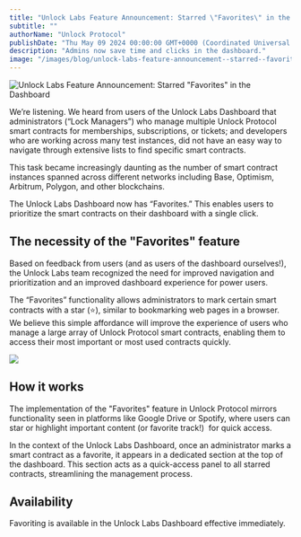 ```yaml
---
title: "Unlock Labs Feature Announcement: Starred \"Favorites\" in the Dashboard"
subtitle: ""
authorName: "Unlock Protocol"
publishDate: "Thu May 09 2024 00:00:00 GMT+0000 (Coordinated Universal Time)"
description: "Admins now save time and clicks in the dashboard."
image: "/images/blog/unlock-labs-feature-announcement--starred--favorites--in-the-dashboard/9f37179cc2e68db53eb382cc9b720e45.jpg"
---
```


![Unlock Labs Feature Announcement: Starred "Favorites" in the Dashboard](https://storage.googleapis.com/papyrus_images/9f37179cc2e68db53eb382cc9b720e45.jpg)

<p>We’re listening. We heard from users of the Unlock Labs Dashboard that administrators (“Lock Managers”) who manage multiple Unlock Protocol smart contracts for memberships, subscriptions, or tickets; and developers who are working across many test instances, did not have an easy way to navigate through extensive lists to find specific smart contracts.</p><p>This task became increasingly daunting as the number of smart contract instances spanned across different networks including Base, Optimism, Arbitrum, Polygon, and other blockchains.</p><p>The Unlock Labs Dashboard now has “Favorites.” This enables users to prioritize the smart contracts on their dashboard with a single click.</p><div class="relative header-and-anchor"><h2 id="h-the-necessity-of-the-favorites-feature">The necessity of the "Favorites" feature</h2></div><p>Based on feedback from users (and as users of the dashboard ourselves!), the Unlock Labs team recognized the need for improved navigation and prioritization and an improved dashboard experience for power users.</p><p>The “Favorites” functionality allows administrators to mark certain smart contracts with a star (<span data-name="star" class="emoji" data-type="emoji">⭐</span>), similar to bookmarking web pages in a browser. We believe this simple affordance will improve the experience of users who manage a large array of Unlock Protocol smart contracts, enabling them to access their most important or most used contracts quickly.</p><div data-type="youtube" videoid="y4J4LVUSGS4">
      <div class="youtube-player" data-id="y4J4LVUSGS4" style="background-image: url('https://i.ytimg.com/vi/y4J4LVUSGS4/hqdefault.jpg'); background-size: cover; background-position: center">
        <a href="https://www.youtube.com/watch?v=y4J4LVUSGS4">
          <img src="/images/blog/unlock-labs-feature-announcement--starred--favorites--in-the-dashboard/play.png" class="play">
        </a>
      </div></div><div class="relative header-and-anchor"><h2 id="h-how-it-works">How it works</h2></div><p>The implementation of the "Favorites" feature in Unlock Protocol mirrors functionality seen in platforms like Google Drive or Spotify, where users can star or highlight important content (or favorite track!)&nbsp; for quick access.&nbsp;</p><p>In the context of the Unlock Labs Dashboard, once an administrator marks a smart contract as a favorite, it appears in a dedicated section at the top of the dashboard. This section acts as a quick-access panel to all starred contracts, streamlining the management process.</p><div class="relative header-and-anchor"><h2 id="h-availability">Availability</h2></div><p>Favoriting is available in the Unlock Labs Dashboard effective immediately.</p><p></p><p></p><p></p><p></p><p></p>